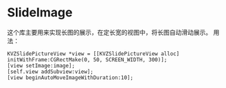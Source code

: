 # SlideImage
这个库主要用来实现长图的展示，在定长宽的视图中，将长图自动滑动展示。
用法：
```
KVZSlidePictureView *view = [[KVZSlidePictureView alloc] initWithFrame:CGRectMake(0, 50, SCREEN_WIDTH, 300)];
[view setImage:image];
[self.view addSubview:view];
[view beginAutoMoveImageWithDuration:10];
```
